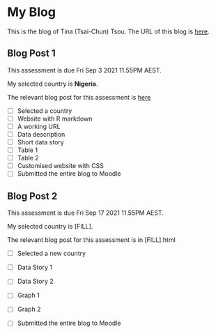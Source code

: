 # My Blog


This is the blog of Tina (Tsai-Chun) Tsou.
The URL of this blog is [here](https://etc5523-2021.github.io/blog-ttsou87/).

## Blog Post 1

This assessment is due Fri Sep 3 2021 11.55PM AEST.

My selected country is **Nigeria**.

The relevant blog post for this assessment is [here](https://etc5523-2021.github.io/blog-ttsou87/posts/2021-09-01-blog1/)

- [ ] Selected a country
- [ ] Website with R markdown 
- [ ] A working URL
- [ ] Data description
- [ ] Short data story
- [ ] Table 1
- [ ] Table 2
- [ ] Customised website with CSS
- [ ] Submitted the entire blog to Moodle

## Blog Post 2

This assessment is due Fri Sep 17 2021 11.55PM AEST.

My selected country is [FILL].

The relevant blog post for this assessment is in [FILL].html

- [ ] Selected a new country
- [ ] Data Story 1
- [ ] Data Story 2
- [ ] Graph 1
- [ ] Graph 2
- [ ] Submitted the entire blog to Moodle

